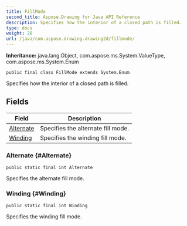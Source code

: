 ```yaml
---
title: FillMode
second_title: Aspose.Drawing for Java API Reference
description: Specifies how the interior of a closed path is filled.
type: docs
weight: 20
url: /java/com.aspose.drawing.drawing2d/fillmode/
---
```

**Inheritance:**
java.lang.Object, com.aspose.ms.System.ValueType, com.aspose.ms.System.Enum
```
public final class FillMode extends System.Enum
```

Specifies how the interior of a closed path is filled.
## Fields

| Field | Description |
| --- | --- |
| [Alternate](#Alternate) | Specifies the alternate fill mode. |
| [Winding](#Winding) | Specifies the winding fill mode. |
### Alternate {#Alternate}
```
public static final int Alternate
```


Specifies the alternate fill mode.

### Winding {#Winding}
```
public static final int Winding
```


Specifies the winding fill mode.

